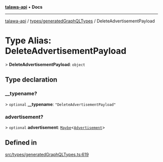 [**talawa-api**](../../../README.md) • **Docs**

***

[talawa-api](../../../modules.md) / [types/generatedGraphQLTypes](../README.md) / DeleteAdvertisementPayload

# Type Alias: DeleteAdvertisementPayload

\> **DeleteAdvertisementPayload**: `object`

## Type declaration

### \_\_typename?

\> `optional` **\_\_typename**: `"DeleteAdvertisementPayload"`

### advertisement?

\> `optional` **advertisement**: [`Maybe`](Maybe.md)\<[`Advertisement`](Advertisement.md)\>

## Defined in

[src/types/generatedGraphQLTypes.ts:619](https://github.com/PalisadoesFoundation/talawa-api/blob/f1c816bca43cc03a8c1bd303394e2550a50db017/src/types/generatedGraphQLTypes.ts#L619)

